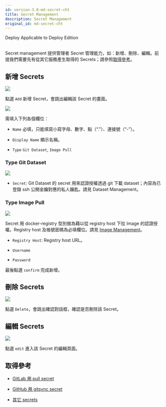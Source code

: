 ```yaml
---
id: version-3.8-md-secret-cht
title: Secret Management
description: Secret Management
original_id: md-secret-cht
---
```

<div class="label-sect">
  <div class="deploy-only tooltip">Deploy
    <span class="tooltiptext">Applicable to Deploy Edition</span>
  </div>
</div>
<br>

Secret management 提供管理者 Secret 管理能力，如：新增、刪除、編輯。前提我們需要先有從其它服務產生取得的 Secrets；請參照[取得參考](#取得參考)。

## 新增 Secrets

![](assets/secret_add_v38.png)

點選 `Add` 新增 Secret，會跳出編輯該 Secret 的畫面。

![](assets/secret_empty_v38.png)

需填入下列各個欄位：

+ `Name` 必填，只能填寫小寫字母、數字、點（“.”）、連接號（“-”）。

+ `Display Name` 顯示名稱。

+ `Type` `Git Dataset`, `Image Pull`

### Type Git Dataset

![](assets/secret_opaque_key_v26.png)

+ `Secret`: Git Dataset 的 secret 用來認證授權透過 git 下載 dataset；內容為已登錄 ssh 公開金鑰對應的私人鑰匙。請見 Dataset Management。

### Type Image Pull

![](assets/secret_dockerconfigjson_v26.png)

Secret 用 docker-registry 型別做為藉以從 registry host 下拉 Image 的認證授權。Registry host 及帳號密碼為必填欄位。請見 [Image Management](admin-image-cht)。

+ `Registry Host`: Registry host URL。

+ `Username`

+ `Password`

最後點選 `confirm` 完成新增。

## 刪除 Secrets

![](assets/actions.png)

點選 `Delete`，會跳出確認對話框，確認是否刪除該 Secret。

## 編輯 Secrets

![](assets/actions.png)

點選 `edit` 進入該 Secret 的編輯頁面。

## 取得參考

+ [GitLab 用 pull secret](../quickstart/secret-pull-image)

+ [GitHub 用 gitsync secret](../quickstart/secret-gitsync)
  
+ [其它 secrets](../quickstart/secret-pull-image#其它)
